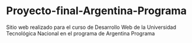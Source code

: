 # Proyecto-final-Argentina-Programa
Sitio web realizado para el curso de Desarrollo Web de la Universidad Tecnológica Nacional en el programa de Argentina Programa
